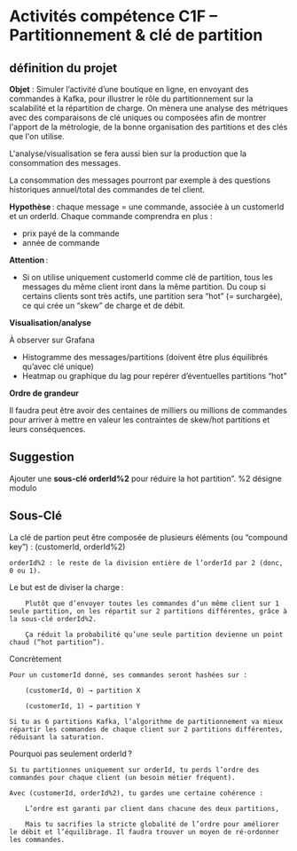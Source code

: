 # Activités compétence C1F – Partitionnement & clé de partition




## définition du projet 

**Objet** : Simuler l’activité d’une boutique en ligne, en envoyant des commandes à Kafka, pour illustrer le rôle du partitionnement sur la scalabilité et la répartition de charge. On mènera une analyse des métriques avec des comparaisons de clé uniques ou composées afin de montrer l'apport de la métrologie, de la bonne organisation des partitions et des clés que l'on utilise.

L'analyse/visualisation se fera aussi bien sur la production que la consommation des messages.

La consommation des messages pourront par exemple à des questions historiques annuel/total des commandes de tel client.

**Hypothèse** : chaque message = une commande, associée à un customerId et un orderId. Chaque commande comprendra en plus : 
- prix payé de la commande
- année de commande 

**Attention** :

* Si on utilise uniquement customerId comme clé de partition, tous les messages du même client iront dans la même partition. Du coup si certains clients sont très actifs, une partition sera “hot” (= surchargée), ce qui crée un “skew” de charge et de débit.


**Visualisation/analyse**

À observer sur Grafana
- Histogramme des messages/partitions (doivent être plus équilibrés qu’avec clé unique)
- Heatmap ou graphique du lag pour repérer d’éventuelles partitions “hot”

**Ordre de grandeur**

Il faudra peut être avoir des centaines de milliers ou millions de commandes pour arriver à mettre en valeur les contraintes de skew/hot partitions et leurs conséquences.


## Suggestion

Ajouter une **sous-clé orderId%2** pour réduire la hot partition”. %2 désigne modulo

## Sous-Clé

La clé de partion peut être composée de plusieurs éléments (ou “compound key”) : (customerId, orderId%2)

    orderId%2 : le reste de la division entière de l’orderId par 2 (donc, 0 ou 1).

Le but est de diviser la charge :

        Plutôt que d’envoyer toutes les commandes d’un même client sur 1 seule partition, on les répartit sur 2 partitions différentes, grâce à la sous-clé orderId%2.

        Ça réduit la probabilité qu’une seule partition devienne un point chaud (“hot partition”).

Concrètement

    Pour un customerId donné, ses commandes seront hashées sur :

        (customerId, 0) → partition X

        (customerId, 1) → partition Y

    Si tu as 6 partitions Kafka, l’algorithme de partitionnement va mieux répartir les commandes de chaque client sur 2 partitions différentes, réduisant la saturation.

Pourquoi pas seulement orderId ?

    Si tu partitionnes uniquement sur orderId, tu perds l’ordre des commandes pour chaque client (un besoin métier fréquent).

    Avec (customerId, orderId%2), tu gardes une certaine cohérence :

        L’ordre est garanti par client dans chacune des deux partitions,

        Mais tu sacrifies la stricte globalité de l’ordre pour améliorer le débit et l’équilibrage. Il faudra trouver un moyen de ré-ordonner les commandes.